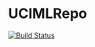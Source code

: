 # UCIMLRepo

[![Build Status](https://travis-ci.org/siddhantjain/UCIMLRepo.jl.png)](https://travis-ci.org/siddhantjain/UCIMLRepo.jl)
